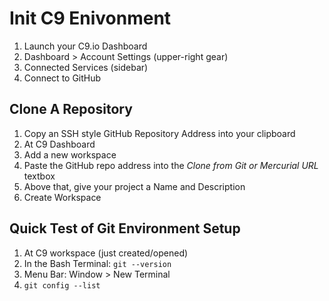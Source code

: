 # Init C9 Enivonment

1. Launch your C9.io Dashboard
1. Dashboard > Account Settings (upper-right gear)
1. Connected Services (sidebar)
1. Connect to GitHub


## Clone A Repository

1. Copy an SSH style GitHub Repository Address into your clipboard
1. At C9 Dashboard
1. Add a new workspace
1. Paste the GitHub repo address into the *Clone from Git or Mercurial URL* textbox
1. Above that, give your project a Name and Description
1. Create Workspace

## Quick Test of Git Environment Setup

1. At C9 workspace (just created/opened)
1. In the Bash Terminal:  `git --version`
1. Menu Bar: Window > New Terminal
1. `git config --list`




